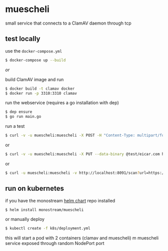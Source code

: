 # muescheli

small service that connects to a ClamAV daemon through tcp

## test locally

use the `docker-compose.yml`
```bash
$ docker-compose up --build
```

*or*

build ClamAV image and run
```bash
$ docker build -t clamav docker
$ docker run -p 3310:3310 clamav
```

run the webservice (requires a go installation with dep)
```bash
$ dep ensure
$ go run main.go
```

run a test
```bash
$ curl -v -u muescheli:muescheli -X POST -H "Content-Type: multipart/form-data" -F "file1=@test/eicar.com" -F "file2=@test/test.txt"  http://localhost:8091/scan
```
or
```bash
$ curl -v -u muescheli:muescheli -X PUT --data-binary @test/eicar.com http://localhost:8091/scan
```
or
```bash
$ curl -u muescheli:muescheli -v http://localhost:8091/scan?url=https://tech.ebu.ch/docs/tech/tech3285.pdf
```

## run on kubernetes

if you have the monostream [helm chart](https://github.com/monostream/helm-charts) repo installed
```bash
$ helm install monostream/muescheli
```

or manually deploy
```bash
$ kubectl create -f k8s/deployment.yml
```
this will start a pod with 2 containers (clamav and muescheli)
m
muescheli service exposed through random NodePort port
